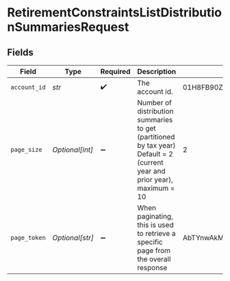 # RetirementConstraintsListDistributionSummariesRequest


## Fields

| Field                                                                                                                     | Type                                                                                                                      | Required                                                                                                                  | Description                                                                                                               | Example                                                                                                                   |
| ------------------------------------------------------------------------------------------------------------------------- | ------------------------------------------------------------------------------------------------------------------------- | ------------------------------------------------------------------------------------------------------------------------- | ------------------------------------------------------------------------------------------------------------------------- | ------------------------------------------------------------------------------------------------------------------------- |
| `account_id`                                                                                                              | *str*                                                                                                                     | :heavy_check_mark:                                                                                                        | The account id.                                                                                                           | 01H8FB90ZRRFWXB4XC2JPJ1D4Y                                                                                                |
| `page_size`                                                                                                               | *Optional[int]*                                                                                                           | :heavy_minus_sign:                                                                                                        | Number of distribution summaries to get (partitioned by tax year) Default = 2 (current year and prior year), maximum = 10 | 2                                                                                                                         |
| `page_token`                                                                                                              | *Optional[str]*                                                                                                           | :heavy_minus_sign:                                                                                                        | When paginating, this is used to retrieve a specific page from the overall response                                       | AbTYnwAkMjIyZDNjYTAtZmVjZS00N2Q5LTgyMDctNzI3MDdkMjFiZ3hh                                                                  |